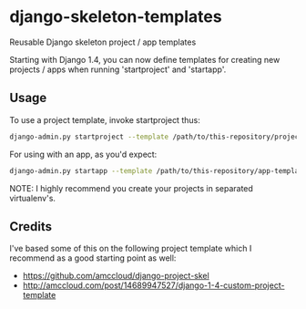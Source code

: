 # django-skeleton-templates

Reusable Django skeleton project / app  templates

Starting with Django 1.4, you can now define templates for creating new projects / apps when running 'startproject' and 'startapp'.

## Usage

To use a project template, invoke startproject thus:

```bash
django-admin.py startproject --template /path/to/this-repository/project-template-01/ --extension py,md <yourprojectname>
```

For using with an app, as you'd expect:

```bash
django-admin.py startapp --template /path/to/this-repository/app-template-01/ --extension py,md <yourprojectname>/apps/<yourappname>
```

NOTE: I highly recommend you create your projects in separated virtualenv's.


## Credits

I've based some of this on the following project template which I recommend as a good starting point as well:

* https://github.com/amccloud/django-project-skel
* http://amccloud.com/post/14689947527/django-1-4-custom-project-template

